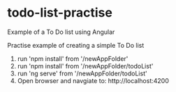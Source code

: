 # todo-list-practise
Example of a To Do list using Angular

Practise example of creating a simple To Do list

1. run 'npm install' from '/newAppFolder'
2. run 'npm install' from '/newAppFolder/todoList'
3. run 'ng serve' from '/newAppFolder/todoList'
4. Open browser and navgiate to: http://localhost:4200
